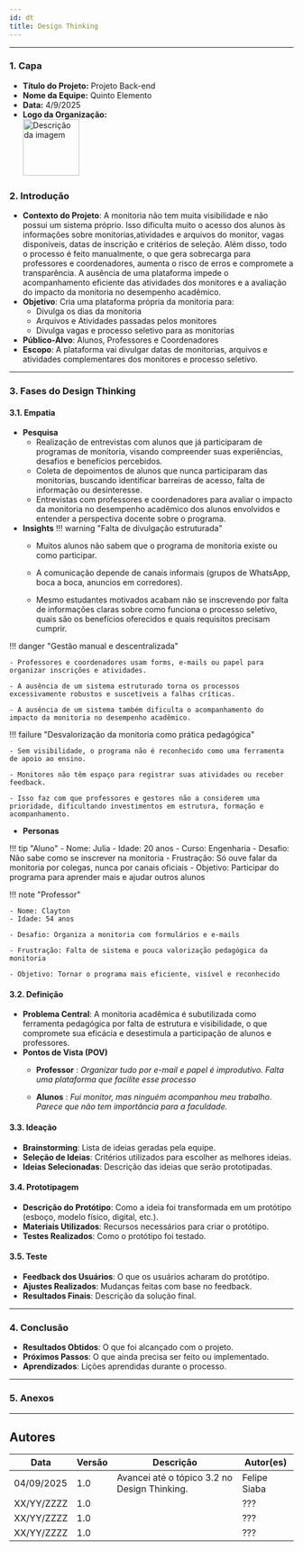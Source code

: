 ```yaml
---
id: dt
title: Design Thinking
---
```


---

### **1. Capa**

- **Título do Projeto:** Projeto Back-end
- **Nome da Equipe:** Quinto Elemento 
- **Data:** 4/9/2025
- **Logo da Organização:** <br> <img src="https://media.tenor.com/eSvQulvUm6wAAAAj/ralsei-deltarune.gif" alt="Descrição da imagem" width="100" />


### **2. Introdução**

- **Contexto do Projeto**: A monitoria não tem muita visibilidade e não possui um sistema próprio. Isso dificulta muito o acesso dos alunos às informações sobre monitorias,atividades e arquivos do monitor, vagas disponíveis, datas de inscrição e critérios de seleção. Além disso, todo o processo é feito manualmente, o que gera sobrecarga para professores e coordenadores, aumenta o risco de erros e compromete a transparência. A ausência de uma plataforma impede o acompanhamento eficiente das atividades dos monitores e a avaliação do impacto da monitoria no desempenho acadêmico.
- **Objetivo**: Cria uma plataforma própria da monitoria para:
    - Divulga os dias da monitoria
    - Arquivos e Atividades passadas pelos monitores
    - Divulga vagas e processo seletivo para as monitorias
- **Público-Alvo**: Alunos, Professores e Coordenadores
- **Escopo**: A plataforma vai divulgar datas de monitorias, arquivos e atividades complementares dos monitores e processo seletivo.

---

### **3. Fases do Design Thinking**

#### **3.1. Empatia**

- **Pesquisa**
    - Realização de entrevistas com alunos que já participaram de programas de monitoria, visando compreender suas experiências, desafios e benefícios percebidos.
    - Coleta de depoimentos de alunos que nunca participaram das monitorias, buscando identificar barreiras de acesso, falta de informação ou desinteresse.
    - Entrevistas com professores e coordenadores para avaliar o impacto da monitoria no desempenho acadêmico dos alunos envolvidos e entender a perspectiva docente sobre o programa.
- **Insights**
!!! warning "Falta de divulgação estruturada"
    - Muitos alunos não sabem que o programa de monitoria existe ou como participar.

    - A comunicação depende de canais informais (grupos de WhatsApp, boca a boca, anuncios em corredores).

    - Mesmo estudantes motivados acabam não se inscrevendo por falta de informações claras sobre como funciona o processo seletivo, quais são os benefícios oferecidos e quais requisitos precisam cumprir.

!!! danger "Gestão manual e descentralizada" 

    - Professores e coordenadores usam forms, e-mails ou papel para organizar inscrições e atividades.

    - A ausência de um sistema estruturado torna os processos excessivamente robustos e suscetíveis a falhas críticas.

    - A ausência de um sistema também dificulta o acompanhamento do impacto da monitoria no desempenho acadêmico.


!!! failure "Desvalorização da monitoria como prática pedagógica" 

    - Sem visibilidade, o programa não é reconhecido como uma ferramenta de apoio ao ensino.

    - Monitores não têm espaço para registrar suas atividades ou receber feedback.

    - Isso faz com que professores e gestores não a considerem uma prioridade, dificultando investimentos em estrutura, formação e acompanhamento.

- **Personas**

!!! tip "Aluno"
    - Nome: Julia
    - Idade: 20 anos
    - Curso: Engenharia
    - Desafio: Não sabe como se inscrever na monitoria
    - Frustração: Só ouve falar da monitoria por colegas, nunca por canais oficiais
    - Objetivo: Participar do programa para aprender mais e ajudar outros alunos

!!! note "Professor" 

    - Nome: Clayton
    - Idade: 54 anos

    - Desafio: Organiza a monitoria com formulários e e-mails

    - Frustração: Falta de sistema e pouca valorização pedagógica da monitoria

    - Objetivo: Tornar o programa mais eficiente, visível e reconhecido




#### **3.2. Definição**

- **Problema Central**: A monitoria acadêmica é subutilizada como ferramenta pedagógica por falta de estrutura e visibilidade, o que compromete sua eficácia e desestimula a participação de alunos e professores.
- **Pontos de Vista (POV)**
    * **Professor** : _Organizar tudo por e-mail e papel é improdutivo. Falta uma plataforma que facilite esse processo_

    * **Alunos** : _Fui monitor, mas ninguém acompanhou meu trabalho. Parece que não tem importância para a faculdade._


#### **3.3. Ideação**

- **Brainstorming**: Lista de ideias geradas pela equipe.
- **Seleção de Ideias**: Critérios utilizados para escolher as melhores ideias.
- **Ideias Selecionadas**: Descrição das ideias que serão prototipadas.

#### **3.4. Prototipagem**

- **Descrição do Protótipo**: Como a ideia foi transformada em um protótipo (esboço, modelo físico, digital, etc.).
- **Materiais Utilizados**: Recursos necessários para criar o protótipo.
- **Testes Realizados**: Como o protótipo foi testado.

#### **3.5. Teste**

- **Feedback dos Usuários**: O que os usuários acharam do protótipo.
- **Ajustes Realizados**: Mudanças feitas com base no feedback.
- **Resultados Finais**: Descrição da solução final.

---

### **4. Conclusão**

- **Resultados Obtidos**: O que foi alcançado com o projeto.
- **Próximos Passos**: O que ainda precisa ser feito ou implementado.
- **Aprendizados**: Lições aprendidas durante o processo.

---

### **5. Anexos**

---

## Autores

| Data       | Versão | Descrição            | Autor(es)                          |
|------------|--------|----------------------|------------------------------------|
| 04/09/2025 | 1.0    | Avancei até o tópico 3.2 no Design Thinking. | Felipe Siaba |
| XX/YY/ZZZZ | 1.0    |  | ??? |
| XX/YY/ZZZZ | 1.0    | | ??? |
| XX/YY/ZZZZ | 1.0    |  | ??? |

